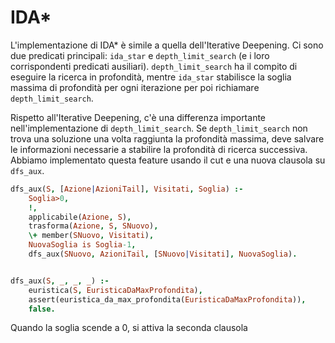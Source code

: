 # IDA*

L'implementazione di IDA\* è simile a quella dell'Iterative Deepening. Ci sono
due predicati principali: `ida_star` e `depth_limit_search` (e i loro
corrispondenti predicati ausiliari). `depth_limit_search` ha il compito di
eseguire la ricerca in profondità, mentre `ida_star` stabilisce la soglia
massima di profondità per ogni iterazione per poi richiamare
`depth_limit_search`.

Rispetto all'Iterative Deepening, c'è una differenza importante
nell'implementazione di `depth_limit_search`. Se `depth_limit_search` non trova
una soluzione una volta raggiunta la profondità massima, deve salvare le
informazioni necessarie a stabilire la profondità di ricerca successiva.
Abbiamo implementato questa feature usando il cut e una nuova clausola su
`dfs_aux`.

```prolog
dfs_aux(S, [Azione|AzioniTail], Visitati, Soglia) :-
    Soglia>0,
    !,
    applicabile(Azione, S),
    trasforma(Azione, S, SNuovo),
    \+ member(SNuovo, Visitati),
    NuovaSoglia is Soglia-1,
    dfs_aux(SNuovo, AzioniTail, [SNuovo|Visitati], NuovaSoglia).


dfs_aux(S, _, _, _) :-
    euristica(S, EuristicaDaMaxProfondita),
    assert(euristica_da_max_profondita(EuristicaDaMaxProfondita)),
    false.
```

Quando la soglia scende a 0, si attiva la seconda clausola 
